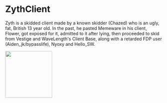 # ZythClient
Zyth is a skidded client made by a known skidder (Chazed) who is an ugly, fat, British 13 year old. In the past, he pasted Memeware in his client, Flower, got exposed for it, admitted to it after lying, then proceeded to skid from Vestige and WaveLength's Client Base, along with a retarded FDP user (Aiden_jk/bypasslife), Nyoxy and Hello_SW.

<img src="https://cdn.discordapp.com/attachments/860562429365059625/1036412956881195128/phase.PNG" style="width: 150px; height: 150px;"></img>
